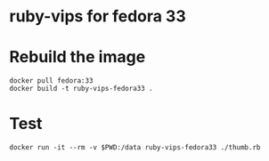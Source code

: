 # ruby-vips for fedora 33

# Rebuild the image

```
docker pull fedora:33
docker build -t ruby-vips-fedora33 .
```

# Test

```
docker run -it --rm -v $PWD:/data ruby-vips-fedora33 ./thumb.rb
```



